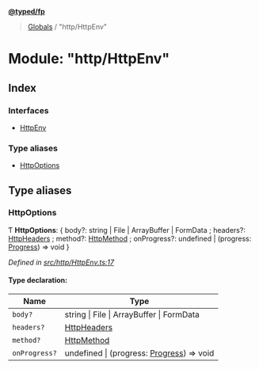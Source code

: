 **[@typed/fp](../README.md)**

> [Globals](../globals.md) / "http/HttpEnv"

# Module: "http/HttpEnv"

## Index

### Interfaces

* [HttpEnv](../interfaces/_http_httpenv_.httpenv.md)

### Type aliases

* [HttpOptions](_http_httpenv_.md#httpoptions)

## Type aliases

### HttpOptions

Ƭ  **HttpOptions**: { body?: string \| File \| ArrayBuffer \| FormData ; headers?: [HttpHeaders](_http_httpheaders_.md#httpheaders) ; method?: [HttpMethod](_http_httpmethod_.md#httpmethod) ; onProgress?: undefined \| (progress: [Progress](../interfaces/_remotedata_progress_.progress.md)) => void  }

*Defined in [src/http/HttpEnv.ts:17](https://github.com/TylorS/typed-fp/blob/ac98ca1/src/http/HttpEnv.ts#L17)*

#### Type declaration:

Name | Type |
------ | ------ |
`body?` | string \| File \| ArrayBuffer \| FormData |
`headers?` | [HttpHeaders](_http_httpheaders_.md#httpheaders) |
`method?` | [HttpMethod](_http_httpmethod_.md#httpmethod) |
`onProgress?` | undefined \| (progress: [Progress](../interfaces/_remotedata_progress_.progress.md)) => void |

